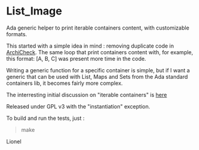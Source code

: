 # List_Image
Ada generic helper to print iterable containers content, with customizable formats.

This started with a simple idea in mind : removing duplicate code in [ArchiCheck](http://lionel.draghi.free.fr/Archicheck/index.html). 
The same loop that print containers content with, for example, this format: [A, B, C] was present more time in the code.

Writing a generic function for a specific container is simple, but if I want a generic that can be used 
with List, Maps and Sets from the Ada standard containers lib, it becomes fairly more complex.

The interresting initial discussion on "iterable containers" is [here](https://groups.google.com/d/msg/comp.lang.ada/El_hKSV5SVA/GkyFb27SAAAJ)

Released under GPL v3 with the "instantiation" exception.

To build and run the tests, just :
> make

Lionel

